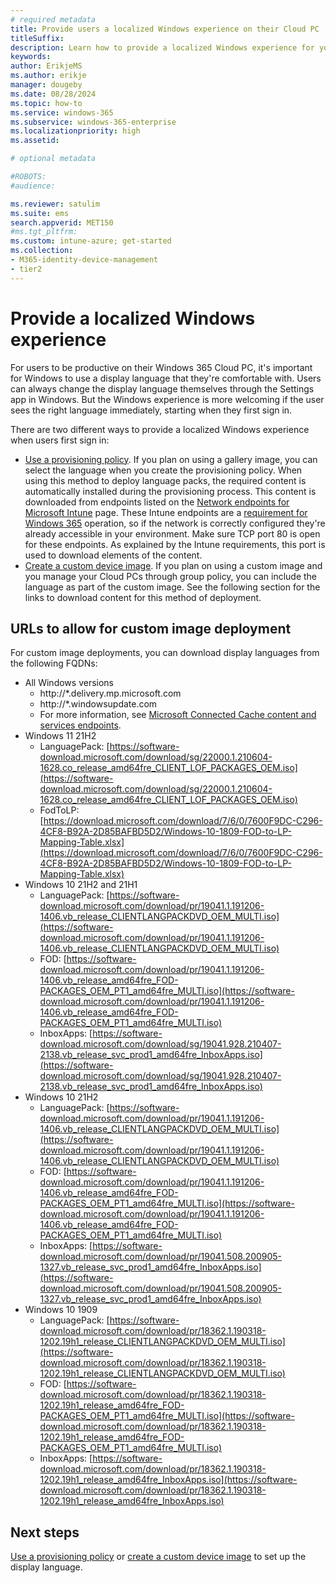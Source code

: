 ```yaml
---
# required metadata
title: Provide users a localized Windows experience on their Cloud PC
titleSuffix:
description: Learn how to provide a localized Windows experience for your end users.
keywords:
author: ErikjeMS  
ms.author: erikje
manager: dougeby
ms.date: 08/28/2024
ms.topic: how-to
ms.service: windows-365
ms.subservice: windows-365-enterprise
ms.localizationpriority: high
ms.assetid: 

# optional metadata

#ROBOTS:
#audience:

ms.reviewer: satulim
ms.suite: ems
search.appverid: MET150
#ms.tgt_pltfrm:
ms.custom: intune-azure; get-started
ms.collection:
- M365-identity-device-management
- tier2
---
```


# Provide a localized Windows experience

For users to be productive on their Windows 365 Cloud PC, it's important for Windows to use a display language that they're comfortable with. Users can always change the display language themselves through the Settings app in Windows. But the Windows experience is more welcoming if the user sees the right language immediately, starting when they first sign in.

There are two different ways to provide a localized Windows experience when users first sign in:

- [Use a provisioning policy](use-provisioning-policy-default-display-language.md). If you plan on using a gallery image, you can select the language when you create the provisioning policy. When using this method to deploy language packs, the required content is automatically installed during the provisioning process. This content is downloaded from endpoints listed on the [Network endpoints for Microsoft Intune](/mem/intune-service/fundamentals/intune-endpoints) page. These Intune endpoints are a [requirement for Windows 365](requirements-network.md?tabs=enterprise%2Cent) operation, so if the network is correctly configured they're already accessible in your environment. Make sure TCP port 80 is open for these endpoints. As explained by the Intune requirements, this port is used to download elements of the content.
- [Create a custom device image](create-custom-image-languages.md). If you plan on using a custom image and you manage your Cloud PCs through group policy, you can include the language as part of the custom image. See the following section for the links to download content for this method of deployment.

## URLs to allow for custom image deployment

For custom image deployments, you can download display languages from the following FQDNs:

- All Windows versions
  - http://*.delivery.mp.microsoft.com
  - http://*.windowsupdate.com
  - For more information, see [Microsoft Connected Cache content and services endpoints](/windows/deployment/do/delivery-optimization-endpoints).
- Windows 11 21H2
  - LanguagePack: [https://software-download.microsoft.com/download/sg/22000.1.210604-1628.co_release_amd64fre_CLIENT_LOF_PACKAGES_OEM.iso](https://software-download.microsoft.com/download/sg/22000.1.210604-1628.co_release_amd64fre_CLIENT_LOF_PACKAGES_OEM.iso)
  - FodToLP: [https://download.microsoft.com/download/7/6/0/7600F9DC-C296-4CF8-B92A-2D85BAFBD5D2/Windows-10-1809-FOD-to-LP-Mapping-Table.xlsx](https://download.microsoft.com/download/7/6/0/7600F9DC-C296-4CF8-B92A-2D85BAFBD5D2/Windows-10-1809-FOD-to-LP-Mapping-Table.xlsx)
- Windows 10 21H2 and 21H1
  - LanguagePack: [https://software-download.microsoft.com/download/pr/19041.1.191206-1406.vb_release_CLIENTLANGPACKDVD_OEM_MULTI.iso](https://software-download.microsoft.com/download/pr/19041.1.191206-1406.vb_release_CLIENTLANGPACKDVD_OEM_MULTI.iso)
  - FOD: [https://software-download.microsoft.com/download/pr/19041.1.191206-1406.vb_release_amd64fre_FOD-PACKAGES_OEM_PT1_amd64fre_MULTI.iso](https://software-download.microsoft.com/download/pr/19041.1.191206-1406.vb_release_amd64fre_FOD-PACKAGES_OEM_PT1_amd64fre_MULTI.iso)
  - InboxApps: [https://software-download.microsoft.com/download/sg/19041.928.210407-2138.vb_release_svc_prod1_amd64fre_InboxApps.iso](https://software-download.microsoft.com/download/sg/19041.928.210407-2138.vb_release_svc_prod1_amd64fre_InboxApps.iso)
- Windows 10 21H2
  - LanguagePack: [https://software-download.microsoft.com/download/pr/19041.1.191206-1406.vb_release_CLIENTLANGPACKDVD_OEM_MULTI.iso](https://software-download.microsoft.com/download/pr/19041.1.191206-1406.vb_release_CLIENTLANGPACKDVD_OEM_MULTI.iso)
  - FOD: [https://software-download.microsoft.com/download/pr/19041.1.191206-1406.vb_release_amd64fre_FOD-PACKAGES_OEM_PT1_amd64fre_MULTI.iso](https://software-download.microsoft.com/download/pr/19041.1.191206-1406.vb_release_amd64fre_FOD-PACKAGES_OEM_PT1_amd64fre_MULTI.iso)
  - InboxApps: [https://software-download.microsoft.com/download/pr/19041.508.200905-1327.vb_release_svc_prod1_amd64fre_InboxApps.iso](https://software-download.microsoft.com/download/pr/19041.508.200905-1327.vb_release_svc_prod1_amd64fre_InboxApps.iso)
- Windows 10 1909
  - LanguagePack: [https://software-download.microsoft.com/download/pr/18362.1.190318-1202.19h1_release_CLIENTLANGPACKDVD_OEM_MULTI.iso](https://software-download.microsoft.com/download/pr/18362.1.190318-1202.19h1_release_CLIENTLANGPACKDVD_OEM_MULTI.iso)
  - FOD: [https://software-download.microsoft.com/download/pr/18362.1.190318-1202.19h1_release_amd64fre_FOD-PACKAGES_OEM_PT1_amd64fre_MULTI.iso](https://software-download.microsoft.com/download/pr/18362.1.190318-1202.19h1_release_amd64fre_FOD-PACKAGES_OEM_PT1_amd64fre_MULTI.iso)
  - InboxApps: [https://software-download.microsoft.com/download/pr/18362.1.190318-1202.19h1_release_amd64fre_InboxApps.iso](https://software-download.microsoft.com/download/pr/18362.1.190318-1202.19h1_release_amd64fre_InboxApps.iso)

## Next steps

[Use a provisioning policy](use-provisioning-policy-default-display-language.md) or [create a custom device image](create-custom-image-languages.md) to set up the display language.
